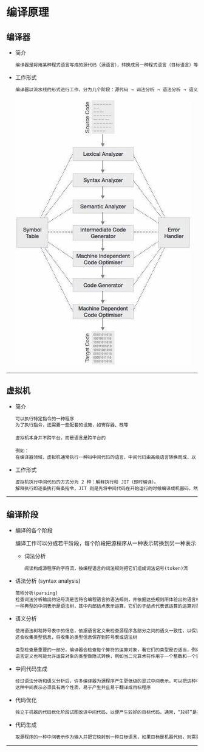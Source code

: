 # 编译原理

## 编译器

* 简介
  
  ```tex
  编译器是将用某种程式语言写成的源代码（源语言），转换成另一种程式语言（目标语言）等价形式的程序。通常我们是将某种高级语言（如C、C++、C# 、Java）转换成低级语言（汇编语言、机器语言）
  ```

* 工作形式
  
  ```tex
  编译器以流水线的形式进行工作，分为几个阶段：源代码 → 词法分析 → 语法分析 → 语义分析 → 目标代码 → 链接 → 可执行文件。现代编译器还会更复杂，中间会增加更多的处理过程，比如预处理器，中间代码生成，代码优化等
  ```
  
  ![](https://raw.githubusercontent.com/MJX1010/PicGoRepo/main/img/20210717104741.jpg)

---

## 虚拟机

* 简介
  
  ```tex
  可以执行特定指令的一种程序
  为了执行指令，还需要一些配套的设施，如寄存器、栈等
  
  虚拟机本身并不跨平台，而是语言是跨平台的
  
  例如：
  在编译器领域，虚拟机通常执行一种叫中间代码的语言，中间代码由高级语言转换而成，以 Java 为例，Java 编译后产生的并不是一个可执行的文件，而是一个 ByteCode （字节码）文件，里面包含了从 Java 源代码转换成等价的字节码形式的代码。Java 虚拟机（JVM）负责执行这个文件。
  ```

* 工作形式
  
  ```tex
  虚拟机执行中间代码的方式分为 2 种：解释执行和 JIT（即时编译）。
  解释执行即逐条执行每条指令，JIT 则是先将中间代码在开始运行的时候编译成机器码，然后执行机器码。由于执行的是中间代码，所以，在不同的平台实现不同的虚拟机，都可以执行同样的中间代码，也就实现了跨平台。
  ```

---

## 编译阶段

* 编译的各个阶段
  
  编译工作可以分成若干阶段，每个阶段把源程序从一种表示转换到另一种表示
  
  * 词法分析
    
    ```tex
    阅读构成源程序的字符流，按编程语言的词法规则把它们组成词法记号(token)流
    ```

* 语法分析 (syntax analysis)
  
  ```tex
  简称分析(parsing)
  检查词法分析输出的记号流是否符合编程语言的语法规则，并依据这些规则所体验出的语言构造（construct，如函数、语句、表达式等）的层次性，用各记号的第一元建成一种树形的中间表示，这个中间表示用抽象语法的方式描绘了该记号流的语法情况
  一种典型的中间表示是语法树，其中内部结点表示运算，它们的子结点代表该运算的运算对象
  ```

* 语义分析
  
  ```tex
  使用语法树和符号表中的信息，依据语言定义来检查源程序各部分之间的语义一致性，以保证程序各部分能有意义的结合在一起
  还会收集类型信息，将收集的类型信息保存到符号表或语法树
  
  类型检查是重要的一部分，编译器会检查每个算符的运算对象，看它们的类型是否适当，例如，当实数作为数组的下标时，许多语言的定义都要求编译器报告错误
  语言定义也可能允许运算对象的类型做隐式转换，例如当二元算术符作用于一个整数和一个实数时，编译器会把其中的整数转换为实数
  ```

* 中间代码生成
  
  ```tex
  经过语法分析和语义分析后，许多编译器为源程序产生更低级的显式中间表示，可以把这种中间表示想象成一种抽象机的程序
  这种中间表示必须具有两个性质，易于产生并且易于翻译成目标程序
  ```

* 代码优化
  
  ```tex
  独立于机器的代码优化阶段试图改进中间代码，以便产生较好的目标代码，通常，“较好”是指执行较快，但也可能期望其他目标，如目标代码较短或目标代码执行时能耗较低
  ```

* 代码生成
  
  ```tex
  取源程序的一种中间表示作为输入并把它映射到一种目标语言，如果目标是机器代码，则需要为源程序所用的变量选择寄存器或内存单元，然后把中间指令序列翻译为完成同样任务的机器指令序列
  ```

---
